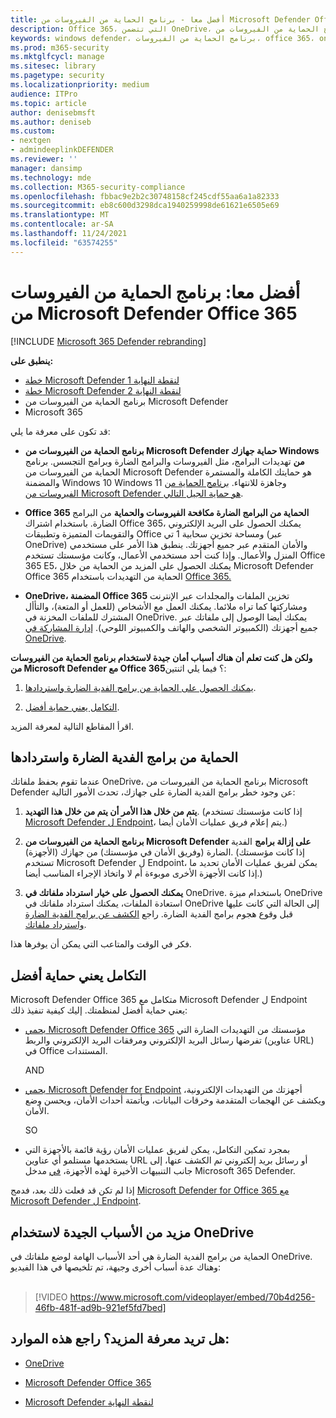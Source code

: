 ```yaml
---
title: أفضل معا - برنامج الحماية من الفيروسات من Microsoft Defender Office 365 (بما في ذلك OneDrive) - حماية أفضل من برامج الفدية الضارة والمهادث الإلكترونية
description: Office 365، التي تتضمن OneDrive، معا بشكل رائع مع برنامج الحماية من الفيروسات من Microsoft Defender. اقرأ هذه المقالة لمعرفة المزيد.
keywords: windows defender، برنامج الحماية من الفيروسات، office 365، onedrive، استعادة، برامج الفدية الضارة
ms.prod: m365-security
ms.mktglfcycl: manage
ms.sitesec: library
ms.pagetype: security
ms.localizationpriority: medium
audience: ITPro
ms.topic: article
author: denisebmsft
ms.author: deniseb
ms.custom:
- nextgen
- admindeeplinkDEFENDER
ms.reviewer: ''
manager: dansimp
ms.technology: mde
ms.collection: M365-security-compliance
ms.openlocfilehash: fbbac9e2b2c30748158cf245cdf55aa6a1a82333
ms.sourcegitcommit: eb8c600d3298dca1940259998de61621e6505e69
ms.translationtype: MT
ms.contentlocale: ar-SA
ms.lasthandoff: 11/24/2021
ms.locfileid: "63574255"
---
```

# <a name="better-together-microsoft-defender-antivirus-and-office-365"></a>أفضل معا: برنامج الحماية من الفيروسات من Microsoft Defender Office 365

[!INCLUDE [Microsoft 365 Defender rebranding](../../includes/microsoft-defender.md)]


**ينطبق على:**
- [خطة Microsoft Defender لنقطة النهاية 1](https://go.microsoft.com/fwlink/p/?linkid=2154037)
- [خطة Microsoft Defender لنقطة النهاية 2](https://go.microsoft.com/fwlink/p/?linkid=2154037)
- برنامج الحماية من الفيروسات من Microsoft Defender
- Microsoft 365

قد تكون على معرفة ما يلي:

- **برنامج الحماية من الفيروسات من Microsoft Defender حماية جهازك Windows من** تهديدات البرامج، مثل الفيروسات والبرامج الضارة وبرامج التجسس. برنامج الحماية من الفيروسات من Microsoft Defender هو حمايتك الكاملة والمستمرة والمضمنة Windows 10 Windows 11 وجاهزة للانتهاء. [برنامج الحماية من الفيروسات من Microsoft Defender هو حماية الجيل التالي](./microsoft-defender-antivirus-in-windows-10.md). 

- **Office 365 الحماية من البرامج الضارة مكافحة الفيروسات والحماية** من البرامج الضارة. باستخدام اشتراك Office 365، يمكنك الحصول على البريد الإلكتروني والتقويمات المتميزة وتطبيقات Office ومساحة تخزين سحابية 1 تي (عبر OneDrive) والأمان المتقدم عبر جميع أجهزتك. ينطبق هذا الأمر على مستخدمي المنزل والأعمال. وإذا كنت أحد مستخدمي الأعمال، وكانت مؤسستك تستخدم Office 365 E5، يمكنك الحصول على المزيد من الحماية من خلال Microsoft Defender Office 365 الحماية من التهديدات باستخدام [Office 365.](/microsoft-365/security/office-365-security/protect-against-threats)

- **OneDrive، المضمنة Office 365** تخزين الملفات والمجلدات عبر الإنترنت ومشاركتها كما تراه ملائما. يمكنك العمل مع الأشخاص (للعمل أو المتعة)، والتأأل المشترك للملفات المخزنة في OneDrive. يمكنك أيضا الوصول إلى ملفاتك عبر جميع أجهزتك (الكمبيوتر الشخصي والهاتف والكمبيوتر اللوحي). [إدارة المشاركة في OneDrive](/OneDrive/manage-sharing).

**ولكن هل كنت تعلم أن هناك أسباب أمان جيدة لاستخدام برنامج الحماية من الفيروسات من Microsoft Defender مع Office 365**؟ فيما يلي اثنتين:

 1. [يمكنك الحصول على الحماية من برامج الفدية الضارة واستردادها](#ransomware-protection-and-recovery).

 2. [التكامل يعني حماية أفضل](#integration-means-better-protection).

اقرأ المقاطع التالية لمعرفة المزيد.

## <a name="ransomware-protection-and-recovery"></a>الحماية من برامج الفدية الضارة واستردادها

عندما تقوم بحفظ ملفاتك OneDrive[](/onedrive)، برنامج الحماية من الفيروسات من Microsoft Defender عن وجود خطر برامج [](./microsoft-defender-antivirus-in-windows-10.md) الفدية الضارة على جهازك، تحدث الأمور التالية:

1. **يتم من خلال هذا الأمر أن يتم من خلال هذا التهديد**. (إذا كانت مؤسستك تستخدم [Microsoft Defender ل Endpoint](microsoft-defender-endpoint.md)، يتم إعلام فريق عمليات الأمان أيضا.)

2. **برنامج الحماية من الفيروسات من Microsoft Defender على إزالة برامج** الفدية الضارة (وفريق الأمان في مؤسستك) من جهازك (الأجهزة). (إذا كانت مؤسستك تستخدم Microsoft Defender ل Endpoint، يمكن لفريق عمليات الأمان تحديد ما إذا كانت الأجهزة الأخرى موبوءة أم لا واتخاذ الإجراء المناسب أيضا.)

3. **يمكنك الحصول على خيار استرداد ملفاتك في** OneDrive. باستخدام ميزة OneDrive استعادة الملفات، يمكنك استرداد ملفاتك في OneDrive إلى الحالة التي كانت عليها قبل وقوع هجوم برامج الفدية الضارة. راجع [الكشف عن برامج الفدية الضارة واسترداد ملفاتك](https://support.office.com/article/0d90ec50-6bfd-40f4-acc7-b8c12c73637f).

فكر في الوقت والمتاعب التي يمكن أن يوفرها هذا. 

## <a name="integration-means-better-protection"></a>التكامل يعني حماية أفضل

Microsoft Defender Office 365 متكامل مع Microsoft Defender ل Endpoint يعني حماية أفضل لمنظمتك. إليك كيفية تنفيذ ذلك:

- [يحمي Microsoft Defender Office 365](/microsoft-365/security/office-365-security/office-365-atp) مؤسستك من التهديدات الضارة التي تفرضها رسائل البريد الإلكتروني ومرفقات البريد الإلكتروني والربط (عناوين URL) في Office المستندات.

    AND

- [يحمي Microsoft Defender for Endpoint](microsoft-defender-endpoint.md) أجهزتك من التهديدات الإلكترونية، ويكشف عن الهجمات المتقدمة وخرقات البيانات، ويأتمتة أحداث الأمان، ويحسن وضع الأمان.

    SO

- بمجرد تمكين التكامل، يمكن لفريق عمليات الأمان رؤية قائمة بالأجهزة التي يستخدمها مستلمو أي عناوين URL أو رسائل بريد إلكتروني تم الكشف عنها، إلى جانب التنبيهات الأخيرة لهذه الأجهزة، <a href="https://go.microsoft.com/fwlink/p/?linkid=2077139" target="_blank">في</a> مدخل Microsoft 365 Defender.

إذا لم تكن قد فعلت ذلك بعد، فدمج [Microsoft Defender for Office 365 مع Microsoft Defender ل Endpoint](/microsoft-365/security/office-365-security/integrate-office-365-ti-with-mde).

## <a name="more-good-reasons-to-use-onedrive"></a>مزيد من الأسباب الجيدة لاستخدام OneDrive

الحماية من برامج الفدية الضارة هي أحد الأسباب الهامة لوضع ملفاتك في OneDrive. وهناك عدة أسباب أخرى وجيهة، تم تلخيصها في هذا الفيديو: <br/><br/>

> [!VIDEO https://www.microsoft.com/videoplayer/embed/70b4d256-46fb-481f-ad9b-921ef5fd7bed]

## <a name="want-to-learn-more-see-these-resources"></a>هل تريد معرفة المزيد؟ راجع هذه الموارد:

- [OneDrive](/onedrive)

- [Microsoft Defender Office 365](/microsoft-365/security/office-365-security/office-365-atp)

- [Microsoft Defender لنقطة النهاية](microsoft-defender-endpoint.md)
